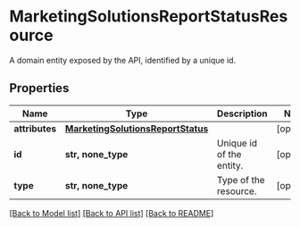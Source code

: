# MarketingSolutionsReportStatusResource

A domain entity exposed by the API, identified by a unique id.

## Properties
Name | Type | Description | Notes
------------ | ------------- | ------------- | -------------
**attributes** | [**MarketingSolutionsReportStatus**](MarketingSolutionsReportStatus.md) |  | [optional] 
**id** | **str, none_type** | Unique id of the entity. | [optional] 
**type** | **str, none_type** | Type of the resource. | [optional] 

[[Back to Model list]](../README.md#documentation-for-models) [[Back to API list]](../README.md#documentation-for-api-endpoints) [[Back to README]](../README.md)


